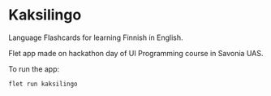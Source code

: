 # Kaksilingo

Language Flashcards for learning Finnish in English. 

Flet app made on hackathon day of UI Programming course in Savonia UAS.

To run the app:

```
flet run kaksilingo
```
